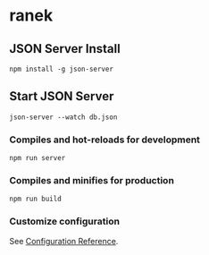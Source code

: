 # ranek

## JSON Server Install
```	
npm install -g json-server
```

## Start JSON Server
```	
json-server --watch db.json
```

### Compiles and hot-reloads for development
```
npm run server
```

### Compiles and minifies for production
```
npm run build
```


### Customize configuration
See [Configuration Reference](https://cli.vuejs.org/config/).
